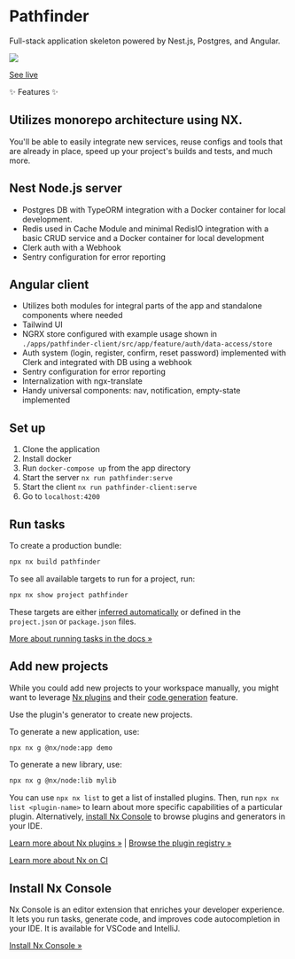 # Pathfinder

Full-stack application skeleton powered by Nest.js, Postgres, and Angular.

<img src="https://i.imgur.com/WVkQ5wK.png"> </img>

<a alt="" href="https://nx.dev](https://pathfind3r.netlify.app/" target="_blank" rel="noreferrer">See live</a>

✨ Features ✨

## Utilizes monorepo architecture using NX.

You'll be able to easily integrate new services, reuse configs and tools that are already in place, speed up your project's builds and tests, and much more.

## Nest Node.js server

  - Postgres DB with TypeORM integration with a Docker container for local development.
  - Redis used in Cache Module and minimal RedisIO integration with a basic CRUD service and a Docker container for local development
  - Clerk auth with a Webhook
  - Sentry configuration for error reporting

## Angular client 
  - Utilizes both modules for integral parts of the app and standalone components where needed
  - Tailwind UI
  - NGRX store configured with example usage shown in `./apps/pathfinder-client/src/app/feature/auth/data-access/store`
  - Auth system (login, register, confirm, reset password) implemented with Clerk and integrated with DB using a webhook
  - Sentry configuration for error reporting
  - Internalization with ngx-translate
  - Handy universal components: nav, notification, empty-state implemented

## Set up

1. Clone the application
2. Install docker
3. Run `docker-compose up` from the app directory
4. Start the server `nx run pathfinder:serve`
5. Start the client `nx run pathfinder-client:serve`
6. Go to `localhost:4200`

## Run tasks

To create a production bundle:

```sh
npx nx build pathfinder
```

To see all available targets to run for a project, run:

```sh
npx nx show project pathfinder
```
        
These targets are either [inferred automatically](https://nx.dev/concepts/inferred-tasks?utm_source=nx_project&utm_medium=readme&utm_campaign=nx_projects) or defined in the `project.json` or `package.json` files.

[More about running tasks in the docs &raquo;](https://nx.dev/features/run-tasks?utm_source=nx_project&utm_medium=readme&utm_campaign=nx_projects)

## Add new projects

While you could add new projects to your workspace manually, you might want to leverage [Nx plugins](https://nx.dev/concepts/nx-plugins?utm_source=nx_project&utm_medium=readme&utm_campaign=nx_projects) and their [code generation](https://nx.dev/features/generate-code?utm_source=nx_project&utm_medium=readme&utm_campaign=nx_projects) feature.

Use the plugin's generator to create new projects.

To generate a new application, use:

```sh
npx nx g @nx/node:app demo
```

To generate a new library, use:

```sh
npx nx g @nx/node:lib mylib
```

You can use `npx nx list` to get a list of installed plugins. Then, run `npx nx list <plugin-name>` to learn about more specific capabilities of a particular plugin. Alternatively, [install Nx Console](https://nx.dev/getting-started/editor-setup?utm_source=nx_project&utm_medium=readme&utm_campaign=nx_projects) to browse plugins and generators in your IDE.

[Learn more about Nx plugins &raquo;](https://nx.dev/concepts/nx-plugins?utm_source=nx_project&utm_medium=readme&utm_campaign=nx_projects) | [Browse the plugin registry &raquo;](https://nx.dev/plugin-registry?utm_source=nx_project&utm_medium=readme&utm_campaign=nx_projects)


[Learn more about Nx on CI](https://nx.dev/ci/intro/ci-with-nx#ready-get-started-with-your-provider?utm_source=nx_project&utm_medium=readme&utm_campaign=nx_projects)

## Install Nx Console

Nx Console is an editor extension that enriches your developer experience. It lets you run tasks, generate code, and improves code autocompletion in your IDE. It is available for VSCode and IntelliJ.

[Install Nx Console &raquo;](https://nx.dev/getting-started/editor-setup?utm_source=nx_project&utm_medium=readme&utm_campaign=nx_projects)

